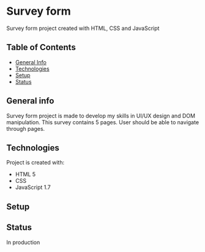 # Survey form
Survey form project created with HTML, CSS and JavaScript

## Table of Contents
* [General Info](#general-info)
* [Technologies](#technologies)
* [Setup](#setup)
* [Status](#status)


## General info
Survey form project is made to develop my skills in UI/UX design and DOM manipulation. This survey contains 5 pages. User should be able to navigate through pages.


## Technologies
Project is created with:
* HTML 5
* CSS
* JavaScript 1.7

## Setup


## Status
In production

